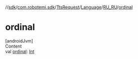//[sdk](../../../../../index.md)/[com.robotemi.sdk](../../../index.md)/[TtsRequest](../../index.md)/[Language](../index.md)/[RU_RU](index.md)/[ordinal](ordinal.md)



# ordinal  
[androidJvm]  
Content  
val [ordinal](ordinal.md): [Int](https://kotlinlang.org/api/latest/jvm/stdlib/kotlin/-int/index.html)  




